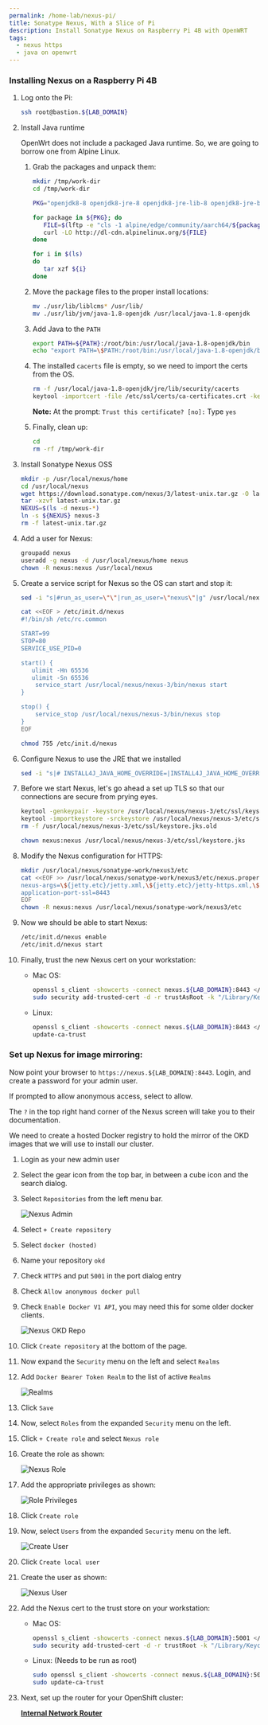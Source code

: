 ```yaml
---
permalink: /home-lab/nexus-pi/
title: Sonatype Nexus, With a Slice of Pi
description: Install Sonatype Nexus on Raspberry Pi 4B with OpenWRT
tags:
  - nexus https
  - java on openwrt
---
```


### Installing Nexus on a Raspberry Pi 4B

1. Log onto the Pi:

   ```bash
   ssh root@bastion.${LAB_DOMAIN}
   ```

1. Install Java runtime

   OpenWrt does not include a packaged Java runtime.  So, we are going to borrow one from Alpine Linux.

   1. Grab the packages and unpack them:

      ```bash
      mkdir /tmp/work-dir
      cd /tmp/work-dir

      PKG="openjdk8-8 openjdk8-jre-8 openjdk8-jre-lib-8 openjdk8-jre-base-8 java-cacerts liblcms-"

      for package in ${PKG}; do
         FILE=$(lftp -e "cls -1 alpine/edge/community/aarch64/${package}*; quit" http://dl-cdn.alpinelinux.org)
         curl -LO http://dl-cdn.alpinelinux.org/${FILE}
      done

      for i in $(ls)
      do
         tar xzf ${i}
      done
      ```

   1. Move the package files to the proper install locations:

      ```bash
      mv ./usr/lib/liblcms* /usr/lib/
      mv ./usr/lib/jvm/java-1.8-openjdk /usr/local/java-1.8-openjdk
      ```

   1. Add Java to the `PATH`

      ```bash
      export PATH=${PATH}:/root/bin:/usr/local/java-1.8-openjdk/bin
      echo "export PATH=\$PATH:/root/bin:/usr/local/java-1.8-openjdk/bin" >> /root/.profile
      ```

   1. The installed `cacerts` file is empty, so we need to import the certs from the OS.

      ```bash
      rm -f /usr/local/java-1.8-openjdk/jre/lib/security/cacerts
      keytool -importcert -file /etc/ssl/certs/ca-certificates.crt -keystore /usr/local/java-1.8-openjdk/jre/lib/security/cacerts -keypass changeit -storepass changeit
      ```

      __Note:__ At the prompt: `Trust this certificate? [no]:` Type `yes`

   1. Finally, clean up:

      ```bash
      cd
      rm -rf /tmp/work-dir
      ```

1. Install Sonatype Nexus OSS

   ```bash
   mkdir -p /usr/local/nexus/home
   cd /usr/local/nexus
   wget https://download.sonatype.com/nexus/3/latest-unix.tar.gz -O latest-unix.tar.gz
   tar -xzvf latest-unix.tar.gz
   NEXUS=$(ls -d nexus-*)
   ln -s ${NEXUS} nexus-3
   rm -f latest-unix.tar.gz
   ```

1. Add a user for Nexus:

   ```bash
   groupadd nexus
   useradd -g nexus -d /usr/local/nexus/home nexus
   chown -R nexus:nexus /usr/local/nexus
   ```

1. Create a service script for Nexus so the OS can start and stop it:

   ```bash
   sed -i "s|#run_as_user=\"\"|run_as_user=\"nexus\"|g" /usr/local/nexus/nexus-3/bin/nexus.rc

   cat <<EOF > /etc/init.d/nexus
   #!/bin/sh /etc/rc.common

   START=99
   STOP=80
   SERVICE_USE_PID=0

   start() {
      ulimit -Hn 65536
      ulimit -Sn 65536
       service_start /usr/local/nexus/nexus-3/bin/nexus start
   }

   stop() {
       service_stop /usr/local/nexus/nexus-3/bin/nexus stop
   }
   EOF

   chmod 755 /etc/init.d/nexus
   ```

1. Configure Nexus to use the JRE that we installed

   ```bash
   sed -i "s|# INSTALL4J_JAVA_HOME_OVERRIDE=|INSTALL4J_JAVA_HOME_OVERRIDE=/usr/local/java-1.8-openjdk|g" /usr/local/nexus/nexus-3/bin/nexus
   ```

1. Before we start Nexus, let's go ahead a set up TLS so that our connections are secure from prying eyes.

   ```bash
   keytool -genkeypair -keystore /usr/local/nexus/nexus-3/etc/ssl/keystore.jks -deststoretype pkcs12 -storepass password -keypass password -alias jetty -keyalg RSA -keysize 4096 -validity 5000 -dname "CN=nexus.${DOMAIN}, OU=okd4-lab, O=okd4-lab, L=Roanoke, ST=Virginia, C=US" -ext "SAN=DNS:nexus.${DOMAIN},IP:${BASTION_HOST}" -ext "BC=ca:true"
   keytool -importkeystore -srckeystore /usr/local/nexus/nexus-3/etc/ssl/keystore.jks -destkeystore /usr/local/nexus/nexus-3/etc/ssl/keystore.jks -deststoretype pkcs12 -srcstorepass password
   rm -f /usr/local/nexus/nexus-3/etc/ssl/keystore.jks.old

   chown nexus:nexus /usr/local/nexus/nexus-3/etc/ssl/keystore.jks
   ```

1. Modify the Nexus configuration for HTTPS:

   ```bash
   mkdir /usr/local/nexus/sonatype-work/nexus3/etc
   cat <<EOF >> /usr/local/nexus/sonatype-work/nexus3/etc/nexus.properties
   nexus-args=\${jetty.etc}/jetty.xml,\${jetty.etc}/jetty-https.xml,\${jetty.etc}/jetty-requestlog.xml
   application-port-ssl=8443
   EOF
   chown -R nexus:nexus /usr/local/nexus/sonatype-work/nexus3/etc
   ```

1. Now we should be able to start Nexus:

   ```bash
   /etc/init.d/nexus enable
   /etc/init.d/nexus start
   ```

1. Finally, trust the new Nexus cert on your workstation:

   * Mac OS:

     ```bash
     openssl s_client -showcerts -connect nexus.${LAB_DOMAIN}:8443 </dev/null 2>/dev/null|openssl x509 -outform PEM > /tmp/nexus.${LAB_DOMAIN}.crt
     sudo security add-trusted-cert -d -r trustAsRoot -k "/Library/Keychains/System.keychain" /tmp/nexus.${LAB_DOMAIN}.crt
     ```

   * Linux:

     ```bash
     openssl s_client -showcerts -connect nexus.${LAB_DOMAIN}:8443 </dev/null 2>/dev/null|openssl x509 -outform PEM > /etc/pki/ca-trust/source/anchors/nexus.${LAB_DOMAIN}.crt
     update-ca-trust
     ```

### Set up Nexus for image mirroring:

Now point your browser to `https://nexus.${LAB_DOMAIN}:8443`.  Login, and create a password for your admin user.

If prompted to allow anonymous access, select to allow.

The `?` in the top right hand corner of the Nexus screen will take you to their documentation.

We need to create a hosted Docker registry to hold the mirror of the OKD images that we will use to install our cluster.

1. Login as your new admin user

1. Select the gear icon from the top bar, in between a cube icon and the search dialog.

1. Select `Repositories` from the left menu bar.

    ![Nexus Admin](images/NexusAdmin.png)

1. Select `+ Create repository`

1. Select `docker (hosted)`

1. Name your repository `okd`

1. Check `HTTPS` and put `5001` in the port dialog entry

1. Check `Allow anonymous docker pull`

1. Check `Enable Docker V1 API`, you may need this for some older docker clients.

    ![Nexus OKD Repo](images/CreateOriginRepo.png)

1. Click `Create repository` at the bottom of the page.

1. Now expand the `Security` menu on the left and select `Realms`

1. Add `Docker Bearer Token Realm` to the list of active `Realms`

    ![Realms](images/NexusRealms.png)

1. Click `Save`

1. Now, select `Roles` from the expanded `Security` menu on the left.

1. Click `+ Create role` and select `Nexus role`

1. Create the role as shown:

    ![Nexus Role](images/NexusRole.png)

1. Add the appropriate privileges as shown:

    ![Role Privileges](images/RolePrivileges.png)

1. Click `Create role`

1. Now, select `Users` from the expanded `Security` menu on the left.

    ![Create User](images/CreateUser.png)

1. Click `Create local user`

1. Create the user as shown:

    ![Nexus User](images/NexusUser.png)

1. Add the Nexus cert to the trust store on your workstation:

   * Mac OS:

     ```bash
     openssl s_client -showcerts -connect nexus.${LAB_DOMAIN}:5001 </dev/null 2>/dev/null|openssl x509 -outform PEM > /tmp/nexus.${LAB_DOMAIN}.crt
     sudo security add-trusted-cert -d -r trustRoot -k "/Library/Keychains/System.keychain" /tmp/nexus.${LAB_DOMAIN}.crt
     ```

   * Linux: (Needs to be run as root)

     ```bash
     sudo openssl s_client -showcerts -connect nexus.${LAB_DOMAIN}:5001 </dev/null 2>/dev/null|openssl x509 -outform PEM > /etc/pki/ca-trust/source/anchors/nexus.${LAB_DOMAIN}.crt
     sudo update-ca-trust
     ```

1. Next, set up the router for your OpenShift cluster:

   __[Internal Network Router](/home-lab/internal-router/)__

